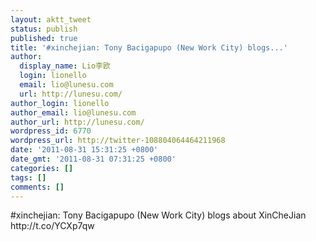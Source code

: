 ```yaml
---
layout: aktt_tweet
status: publish
published: true
title: '#xinchejian: Tony Bacigapupo (New Work City) blogs...'
author:
  display_name: Lio李欧
  login: lionello
  email: lio@lunesu.com
  url: http://lunesu.com/
author_login: lionello
author_email: lio@lunesu.com
author_url: http://lunesu.com/
wordpress_id: 6770
wordpress_url: http://twitter-108804064464211968
date: '2011-08-31 15:31:25 +0800'
date_gmt: '2011-08-31 07:31:25 +0800'
categories: []
tags: []
comments: []
---
```

<p>#xinchejian: Tony Bacigapupo (New Work City) blogs about XinCheJian http://t.co/YCXp7qw</p>
